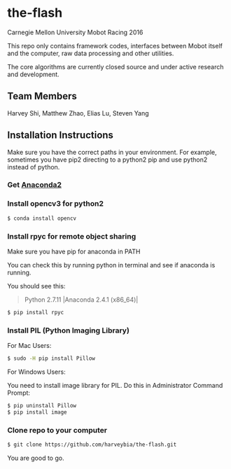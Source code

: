 # the-flash
Carnegie Mellon University Mobot Racing 2016

This repo only contains framework codes, interfaces between Mobot itself
and the computer, raw data processing and other utilities.

The core algorithms are currently closed source and under active research and
development.

## Team Members
Harvey Shi,
Matthew Zhao,
Elias Lu,
Steven Yang

## Installation Instructions
Make sure you have the correct paths in your environment.
For example, sometimes you have pip2 directing to a python2
pip and use python2 instead of python.

### Get [Anaconda2]

### Install opencv3 for python2
```sh
$ conda install opencv
```
### Install rpyc for remote object sharing
Make sure you have pip for anaconda in PATH

You can check this by running python in terminal and see if anaconda is running.

You should see this:

> Python 2.7.11 |Anaconda 2.4.1 (x86_64)|

```sh
$ pip install rpyc
```

### Install PIL (Python Imaging Library)
For Mac Users:

```sh
$ sudo -H pip install Pillow
```

For Windows Users:

You need to install image library for PIL.
Do this in Administrator Command Prompt:
```sh
$ pip uninstall Pillow
$ pip install image
```

### Clone repo to your computer
```sh
$ git clone https://github.com/harveybia/the-flash.git
```
You are good to go.

[Anaconda2]: <https://www.continuum.io/downloads>
